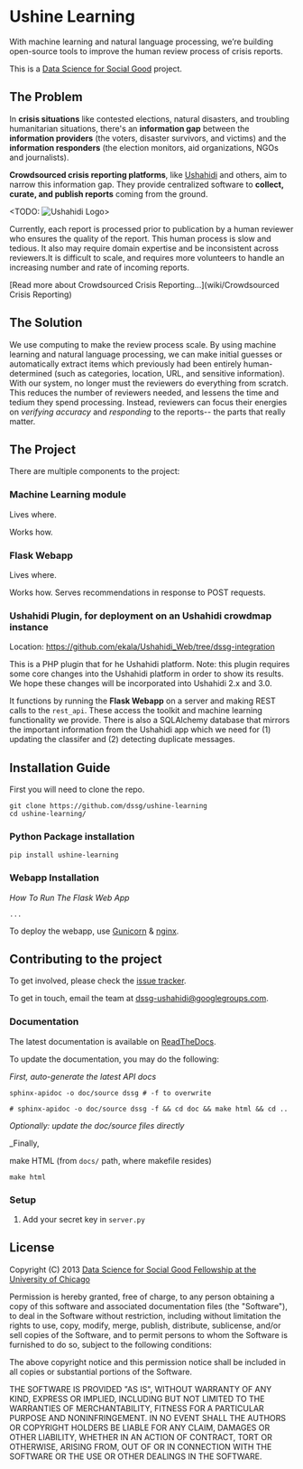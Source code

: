 # Ushine Learning

With machine learning and natural language processing, we’re building open-source tools to improve the human review process of crisis reports. 

This is a [Data Science for Social Good](http://www.dssg.io) project.

## The Problem

In **crisis situations** like contested elections, natural disasters, and troubling humanitarian situations, there's an **information gap** between the **information providers** (the voters, disaster survivors, and victims) and the **information responders** (the election monitors, aid organizations, NGOs and journalists).

**Crowdsourced crisis reporting platforms**, like [Ushahidi](ushahidi.com) and others, aim to narrow this information gap. They provide centralized software to **collect, curate, and publish reports** coming from the ground.

<TODO: ![Ushahidi Logo](http://www.no-straight-lines.com/wp-content/uploads/2013/01/logo_ushahidi.png)>

Currently, each report is processed prior to publication by a human reviewer who ensures the quality of the report. This human process is slow and tedious. It also may require domain expertise and be inconsistent across reviewers.It is difficult to scale, and requires more volunteers to handle an increasing number and rate of incoming reports.

[Read more about Crowdsourced Crisis Reporting...](wiki/Crowdsourced Crisis Reporting)

## The Solution

We use computing to make the review process scale. By using machine learning and natural language processing, we can make initial guesses or automatically extract items which previously had been entirely human-determined (such as categories, location, URL, and sensitive information). With our system, no longer must the reviewers do everything from scratch. This reduces the number of reviewers needed, and lessens the time and tedium they spend processing. Instead, reviewers can focus their energies on _verifying accuracy_ and _responding_ to the reports-- the parts that really matter.

## The Project
There are multiple components to the project:

### **Machine Learning module**

Lives where.

Works how. 

### **Flask Webapp**

Lives where.

Works how. Serves recommendations in response to POST requests.

### **Ushahidi Plugin, for deployment on an Ushahidi crowdmap instance**

Location: https://github.com/ekala/Ushahidi_Web/tree/dssg-integration

This is a PHP plugin that for he Ushahidi platform. Note: this plugin requires some core changes into the Ushahidi platform in order to show its results. We hope these changes will be incorporated into Ushahidi 2.x and 3.0.

It functions by running the **Flask Webapp** on a server and making REST calls to the `rest_api`. These access the toolkit and machine learning functionality we provide. There is also a SQLAlchemy database that mirrors the important information from the Ushahidi app which we need for (1) updating the classifer and (2) detecting duplicate messages.

## Installation Guide

First you will need to clone the repo. 
````
git clone https://github.com/dssg/ushine-learning
cd ushine-learning/
````

### Python Package installation

`pip install ushine-learning`

### Webapp Installation

*How To Run The Flask Web App*

````
...
````

To deploy the webapp, use [Gunicorn](http://gunicorn.org/) & [nginx](http://nginx.org/).

## Contributing to the project
To get involved, please check the [issue tracker](https://github.com/dssg/ushine-learning/issues).

To get in touch, email the team at dssg-ushahidi@googlegroups.com.

### Documentation

The latest documentation is available on [ReadTheDocs](https://ushine-learning.readthedocs.org/en/latest/).

To update the documentation, you may do the following:

_First, auto-generate the latest API docs_

```
sphinx-apidoc -o doc/source dssg # -f to overwrite

# sphinx-apidoc -o doc/source dssg -f && cd doc && make html && cd ..
```

_Optionally: update the doc/source files directly_

_Finally, 

make HTML (from `docs/` path, where makefile resides)
 
```
make html
```

### Setup

1. Add your secret key in `server.py`

## License 

Copyright (C) 2013 [Data Science for Social Good Fellowship at the University of Chicago](http://dssg.io)

Permission is hereby granted, free of charge, to any person obtaining a copy of this software and associated documentation files (the "Software"), to deal in the Software without restriction, including without limitation the rights to use, copy, modify, merge, publish, distribute, sublicense, and/or sell copies of the Software, and to permit persons to whom the Software is furnished to do so, subject to the following conditions:

The above copyright notice and this permission notice shall be included in all copies or substantial portions of the Software.

THE SOFTWARE IS PROVIDED "AS IS", WITHOUT WARRANTY OF ANY KIND, EXPRESS OR IMPLIED, INCLUDING BUT NOT LIMITED TO THE WARRANTIES OF MERCHANTABILITY, FITNESS FOR A PARTICULAR PURPOSE AND NONINFRINGEMENT. IN NO EVENT SHALL THE AUTHORS OR COPYRIGHT HOLDERS BE LIABLE FOR ANY CLAIM, DAMAGES OR OTHER LIABILITY, WHETHER IN AN ACTION OF CONTRACT, TORT OR OTHERWISE, ARISING FROM, OUT OF OR IN CONNECTION WITH THE SOFTWARE OR THE USE OR OTHER DEALINGS IN THE SOFTWARE.